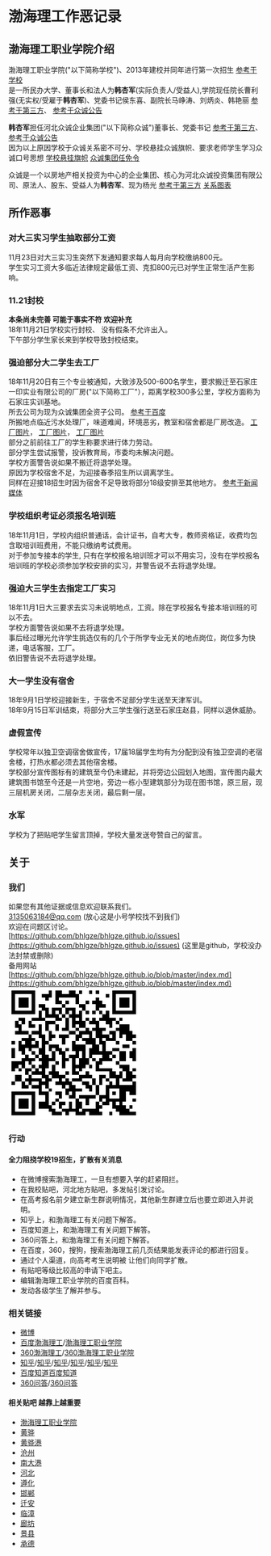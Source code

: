 # 渤海理工作恶记录
## 渤海理工职业学院介绍
渤海理工职业学院("以下简称学校")、2013年建校并同年进行第一次招生
[参考于学校](http://www.bhlgxy.com/list/?84-93.html)  
是一所民办大学、董事长和法人为**韩杏军**(实际负责人/受益人),学院现任院长曹利强(无实权/受雇于**韩杏军**)、党委书记侯东喜、副院长马峥涛、刘炳炎、韩艳丽
[参考于第三方](https://www.qixin.com/company/f06f1644-e61a-4fd2-ba40-365050bb703c)、
[参考于众诚公告](http://www.hbzcgroup.com/html/news/2018-9-25/760.html)  

**韩杏军**担任河北众诚企业集团("以下简称众诚")董事长、党委书记
[参考于第三方](https://www.tianyancha.com/search?key=%E9%9F%A9%E6%9D%8F%E5%86%9B)、
[参考于众诚公告](http://www.hbzcgroup.com/html/news/2018-9-25/760.html)  
因为以上原因学校于众诚关系密不可分、学校悬挂众诚旗帜、要求老师学生学习众诚口号思想
[学校悬挂旗帜]()
[众诚集团任免令](https://i.loli.net/2018/11/23/5bf81d823c408.png)  

众诚是一个以房地产相关投资为中心的企业集团、核心为河北众诚投资集团有限公司、原法人、股东、受益人为**韩杏军**、现为杨光
[参考于第三方](https://www.tianyancha.com/company/295120878)
[关系图表](https://i.loli.net/2018/11/23/5bf807c7aac5b.png) 

## 所作恶事
### 对大三实习学生抽取部分工资
  11月23日对大三实习生突然下发通知要求每人每月向学校缴纳800元。  
  学生实习工资大多临近法律规定最低工资、克扣800元已对学生正常生活产生影响。

### 11.21封校  
  **本条尚未完善 可能于事实不符 欢迎补充**  
  18年11月21日学校实行封校、 没有假条不允许出入。  
  下午部分学生家长来到学校导致封校结束。

### 强迫部分大二学生去工厂
  18年11月20日有三个专业被通知，大致涉及500-600名学生，要求搬迁至石家庄一印实业有限公司的厂房("以下简称工厂"），距离学校300多公里，学校方面称为石家庄实训基地。  
所去公司为现为众诚集团全资子公司。
[参考于百度](https://xin.baidu.com/detail/compinfo?pid=BmFvSmTnbokwzmOwajPN6VChkCdBPI3sGg2t&from=ps)  
  所搬地点临近污水处理厂，味道难闻，环境恶劣，教室和宿舍都是厂房改造。
[工厂图片](https://i.loli.net/2018/11/23/5bf807add6c79.jpg)，
[工厂图片](https://i.loli.net/2018/11/23/5bf807add686d.jpg)，
[工厂图片](https://i.loli.net/2018/11/23/5bf807b0d5bce.jpg)  
  部分之前前往工厂的学生称要求进行体力劳动。  
  部分学生尝试报警，投诉教育局，市委均未解决问题。  
  学校方面警告说如果不搬迁将退学处理。  
  原因为学校宿舍不足，为迎接春季招生所以调离学生。  
  同样在迎接18招生时因为宿舍不足导致将部分18级安排至其他地方。
  [参考于新闻媒体](https://www.thepaper.cn/newsDetail_forward_2659806)

### 学校组织考证必须报名培训班
  18年11月1日，学校内组织普通话，会计证书，自考大专，教师资格证，收费均包含取培训班费用，不能只缴纳考试费用。   
  对于参加专接本的学生, 只有在学校报名培训班才可以不用实习，没有在学校报名培训班的学校必须参加学校安排的实习，并警告说不去将退学处理。

### 强迫大三学生去指定工厂实习
  18年11月1日大三要求去实习未说明地点，工资。除在学校报名专接本培训班的可以不去。  
  学校方面警告说如果不去将退学处理。  
  事后经过曝光允许学生挑选仅有的几个于所学专业无关的地点岗位，岗位多为快递，电话客服，工厂。  
  依旧警告说不去将退学处理。

### 大一学生没有宿舍
  18年9月1日学校迎接新生，于宿舍不足部分学生送至天津军训。  
  18年9月15日军训结束，将部分大三学生强行送至石家庄赵县，同样以退休威胁。  

### 虚假宣传
  学校常年以独卫空调宿舍做宣传，17届18届学生均有为分配到没有独卫空调的老宿舍楼，打热水都必须去其他宿舍楼。  
  学校部分宣传图标有的建筑至今仍未建起，并将旁边公园划入地图，宣传图内最大建筑图书馆至今还是一片空地，旁边一栋小型建筑部分为现在图书馆，原三层，现三层机房关闭，二层杂志关闭，最后剩一层。  

### 水军
  学校为了把贴吧学生留言顶掉，学校大量发送夸赞自己的留言。  

## 关于
### 我们
  如果您有其他证据或信息欢迎联系我们。  
  3135063184@qq.com (放心这是小号学校找不到我们)  
  欢迎在问题区讨论。  
  [https://github.com/bhlgze/bhlgze.github.io/issues](https://github.com/bhlgze/bhlgze.github.io/issues) (这里是github，学校没办法封禁或删除)  
  备用网站  
  [https://github.com/bhlgze/bhlgze.github.io/blob/master/index.md](https://github.com/bhlgze/bhlgze.github.io/blob/master/index.md)  
  ![](https://raw.githubusercontent.com/bhlgze/bhlgze.github.io/master/%E5%9B%BE%E7%89%87/%E4%BA%8C%E7%BB%B4%E7%A0%81.png)

### 行动
#### 全力阻挠学校19招生，扩散有关消息  
* 在微博搜索渤海理工，一旦有想要入学的赶紧阻拦。
* 在我校贴吧，河北地方贴吧，多发帖引发讨论。
* 在高考报名前夕建立新生群说明情况，其他新生群建立后也要立即进入并说明。
* 知乎上，和渤海理工有关问题下解答。
* 百度知道上，和渤海理工有关问题下解答。
* 360问答上，和渤海理工有关问题下解答。
* 在百度，360，搜狗，搜索渤海理工前几页结果能发表评论的都进行回复。
* 通过个人渠道，向高考考生说明被 让他们向同学扩散。
* 有贴吧等级比较高的申请下吧主。
* 编辑渤海理工职业学院的百度百科。
* 发动各级学生了解并参与。

### 相关链接
* [微博](https://s.weibo.com/weibo/%25E6%25B8%25A4%25E6%25B5%25B7%25E7%2590%2586%25E5%25B7%25A5)
* [百度渤海理工](https://www.baidu.com/s?wd=渤海理工)/[渤海理工职业学院](https://www.baidu.com/s?wd=渤海理工职业学院)
* [360渤海理工](https://www.so.com/s?q=渤海理工职业学院)/[360渤海理工职业学院](https://www.so.com/s?q=渤海理工职业学院)
* [知乎](https://www.zhihu.com/question/287462408)/[知乎](https://www.zhihu.com/question/289998302)/[知乎](https://www.zhihu.com/question/272179580)/[知乎](https://www.zhihu.com/question/291194858/answer/536378644)/[知乎](https://www.zhihu.com/question/287462408)/[知乎](https://www.zhihu.com/question/303411910)
* [百度知道](https://zhidao.baidu.com/search?word=%B2%B3%BA%A3%C0%ED%B9%A4)[百度知道](https://zhidao.baidu.com/search?word=%B2%B3%BA%A3%C0%ED%B9%A4%D6%B0%D2%B5%D1%A7%D4%BA)
* [360问答](http://wenda.so.com/search/?q=%E6%B8%A4%E6%B5%B7%E7%90%86%E5%B7%A5)/[360问答](http://wenda.so.com/search/?q=%E6%B8%A4%E6%B5%B7%E7%90%86%E5%B7%A5%E8%81%8C%E4%B8%9A%E5%AD%A6%E9%99%A2)
#### 相关贴吧 越靠上越重要
* [渤海理工职业学院](http://tieba.baidu.com/f?ie=utf-8&kw=渤海理工职业学院)
* [黄骅](http://tieba.baidu.com/f?ie=utf-8&kw=黄骅)
* [黄骅港](http://tieba.baidu.com/f?ie=utf-8&kw=黄骅港)
* [沧州](http://tieba.baidu.com/f?ie=utf-8&kw=沧州)
* [南大港](http://tieba.baidu.com/f?ie=utf-8&kw=南大港)
* [河北](http://tieba.baidu.com/f?ie=utf-8&kw=河北)
* [遵化](http://tieba.baidu.com/f?ie=utf-8&kw=遵化)
* [邯郸](http://tieba.baidu.com/f?ie=utf-8&kw=邯郸)
* [迁安](http://tieba.baidu.com/f?ie=utf-8&kw=迁安)
* [临漳](http://tieba.baidu.com/f?ie=utf-8&kw=临漳)
* [廊坊](http://tieba.baidu.com/f?ie=utf-8&kw=廊坊)
* [景县](http://tieba.baidu.com/f?ie=utf-8&kw=景县)
* [承德](http://tieba.baidu.com/f?ie=utf-8&kw=承德)
